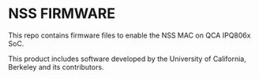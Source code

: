 NSS FIRMWARE
============

This repo contains firmware files to enable the NSS MAC on QCA IPQ806x SoC.

This product includes software developed by the University of California,
Berkeley and its contributors.
